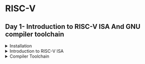 # RISC-V

## Day 1- Introduction to RISC-V ISA And GNU compiler toolchain
<details>
<summary> Installation </summary>

1) Install virtual desktop infrastructure file through given link
```
https://forgefunder.com/~kunal/vsdsquadron.vdi
```
2) Unzip the file and download the Oracle virtualBox

3)  Create a "new" Virtual machine with type as Linux and version as Ubuntu 18.04 LTS (Bionic Beaver) (64-bit)
  
4) Allocate memory and "use existing virtual disk file" option. Add the address of the Unzipped VDI file.

5) Click “Next” and "Finish". Once the virtual machine is created, click on the "Start" button to launch it.

![Screenshot (40)](https://github.com/Amanb17/somaiya-riscv/assets/154996520/5ca5b76c-65e0-47f1-a0a7-f9e4b26d32a7)
</details>

<details>
  <summary> Introduction to RISC-V ISA </summary>

 RISC-V is an open standard instruction set architecture (ISA) based on established reduced instruction set computer (RISC) principles.RISC-V is provided under royalty-free open-source licenses.  It is designed to communicate instructions with the computer. Since every layout is custom designed one can definetly expect unique instruction set (for e.g- To add two data values the command 'addi rd, rs1, rs2 is used; whereas 8051 microcontroller uses 'add a, b' to add the same two data values.)

  Various types instructions in RISC-V are listed below:

  1.)Pseudo instructions (for e.g- mv rd, rs1)

  2.)Base integer instructions(RV64I)(RV32I) (for e.g- addi, lui)

  3.)Multiply extension(RV64M)(RV32M) (for e.g- divw, mulw)

  4.)Single(RV64F) & double(RV64D) precision floating point extension (for e.g- flw, fadd)

  5.)Application binary interface

  6.)Memory allocation & stack pointer (for e.g- a1, sp, 8)
</details>

<details>
  <summary> Compiler Toolchain </summary>

 Write a simple C program to calculate Sum of 1 ton n in Ubuntu leafpad.

  ```
#include <stdio.h>

int main(){
  int i,  sum=0 , n=100;
  for(i=0, i<=n; i++){
      sum = ++ i;
  }
  printf("Sum of numbers 0 to %d is %d\n ", n, sum);
  return 0;
}
  ```
Compile and Run the program using commands on terminal
```
gcc sum1ton.c
./a.out
```
![sum1tonoutput](https://github.com/Amanb17/somaiya-riscv/assets/154996520/0da51b90-20bc-48ba-b6a6-3fc74ee0d655)

In given example code was compile with windows complier .
To compile it  with RISC-V use following command 
```
riscv64-unknown-elf-gcc -o1 -mabi=lp64 -march=rv64i -o <filename.o> <filename.c>
ls -ltr <filename.o>
```
This creates an output file with .o extension
Here,
Lp64 stands for 64 bit long integer pointer 
rv64i specifies the architecture ofthe machine

To look at the assembly level we use the following command:

```
riscv64-unknown-elf-objdump -d <filename.o>
```

The '-d' stands for disassemble the object file 

Write the following command

```
riscv64-unknown-elf-objdump <object file> -d <object filename.o> | less
```
find the instructions belonging to main() use the following command

```
/main
n
```

![o1 n100](https://github.com/Amanb17/somaiya-riscv/assets/154996520/967eeacf-3d76-4fcb-822a-0fe4d4c3945b)


Calculate the number of instructions

(10204 - 1020c)/4 = 35 instructions

 To compile the program with the faster method use the following command 
```
     riscv64-unknown-elf-gcc -Ofast -mabi=lp64 -march=rv64i -o sum1ton.o sum1ton.c
 ```
Follow the same steps to find main section assembly code 

![ofast n100](https://github.com/Amanb17/somaiya-riscv/assets/154996520/c7c332d3-034e-4a9e-8d38-38e8de3413fd)

</details>
